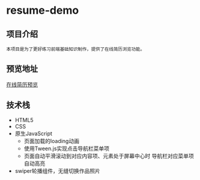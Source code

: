 # resume-demo
## 项目介绍
    本项目是为了更好练习前端基础知识制作，提供了在线简历浏览功能。

## 预览地址
[在线简历预览](https://qiuzp94.github.io/resume-demo/index.html)


##  技术栈
* HTML5
* CSS
* 原生JavaScript
    * 页面加载的loading动画
    * 使用Tween.js实现点击导航栏菜单项 
    * 页面自动平滑滚动到对应内容项、元素处于屏幕中心时 导航栏对应菜单项自动高亮
* swiper轮播组件，无缝切换作品照片